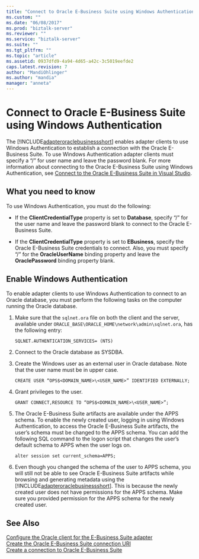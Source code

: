 ```yaml
---
title: "Connect to Oracle E-Business Suite using Windows Authentication | Microsoft Docs"
ms.custom: ""
ms.date: "06/08/2017"
ms.prod: "biztalk-server"
ms.reviewer: ""
ms.service: "biztalk-server"
ms.suite: ""
ms.tgt_pltfrm: ""
ms.topic: "article"
ms.assetid: 0937dfd9-4a94-4d65-a42c-3c5019eefde2
caps.latest.revision: 7
author: "MandiOhlinger"
ms.author: "mandia"
manager: "anneta"
---
```

# Connect to Oracle E-Business Suite using Windows Authentication
The [!INCLUDE[adapteroraclebusinessshort](../../includes/adapteroraclebusinessshort-md.md)] enables adapter clients to use Windows Authentication to establish a connection with the Oracle E-Business Suite. To use Windows Authentication adapter clients must specify a “/” for user name and leave the password blank. For more information about connecting to the Oracle E-Business Suite using Windows Authentication, see [Connect to the Oracle E-Business Suite in Visual Studio](../../adapters-and-accelerators/adapter-oracle-ebs/connect-to-the-oracle-e-business-suite-in-visual-studio.md).  

## What you need to know  
 To use Windows Authentication, you must do the following:  
  
-   If the **ClientCredentialType** property is set to **Database**, specify “/” for the user name and leave the password blank to connect to the Oracle E-Business Suite.  
  
-   If the **ClientCredentialType** property is set to **EBusiness**, specify the Oracle E-Business Suite credentials to connect. Also, you must specify “/” for the **OracleUserName** binding property and leave the **OraclePassword** binding property blank.  

## Enable Windows Authentication  
 To enable adapter clients to use Windows Authentication to connect to an Oracle database, you must perform the following tasks on the computer running the Oracle database.  
  
1.  Make sure that the `sqlnet.ora` file on both the client and the server, available under `ORACLE_BASE\ORACLE_HOME\network\admin\sqlnet.ora`, has the following entry:  
  
    ```  
    SQLNET.AUTHENTICATION_SERVICES= (NTS)  
    ```  
  
2.  Connect to the Oracle database as SYSDBA.  
  
3.  Create the Windows user as an external user in Oracle database. Note that the user name must be in upper case.  
  
    ```  
    CREATE USER “OPS$<DOMAIN_NAME>\<USER_NAME>” IDENTIFIED EXTERNALLY;  
    ```  
  
4.  Grant privileges to the user.  
  
    ```  
    GRANT CONNECT,RESOURCE TO “OPS$<DOMAIN_NAME>\<USER_NAME>”;  
    ```  
  
5.  The Oracle E-Business Suite artifacts are available under the APPS schema. To enable the newly created user, logging in using Windows Authentication, to access the Oracle E-Business Suite artifacts, the user’s schema must be changed to the APPS schema. You can add the following SQL command to the logon script that changes the user’s default schema to APPS when the user logs on.  
  
    ```  
    alter session set current_schema=APPS;  
    ```  
  
6.  Even though you changed the schema of the user to APPS schema, you will still not be able to see Oracle E-Business Suite artifacts while browsing and generating metadata using the [!INCLUDE[adapteroraclebusinessshort](../../includes/adapteroraclebusinessshort-md.md)]. This is because the newly created user does not have permissions for the APPS schema. Make sure you provided permission for the APPS schema for the newly created user.  
  
## See Also  
[Configure the Oracle client for the E-Business Suite adapter](../../adapters-and-accelerators/adapter-oracle-ebs/configure-the-oracle-client-for-the-e-business-suite-adapter.md)   
[Create the Oracle E-Business Suite connection URI](../../adapters-and-accelerators/adapter-oracle-ebs/create-the-oracle-e-business-suite-connection-uri.md)  
 [Create a connection to Oracle E-Business Suite](../../adapters-and-accelerators/adapter-oracle-ebs/create-a-connection-to-oracle-e-business-suite.md)